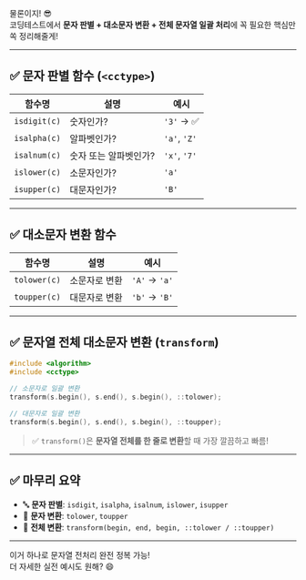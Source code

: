 물론이지! 😎  
코딩테스트에서 **문자 판별 + 대소문자 변환 + 전체 문자열 일괄 처리**에 꼭 필요한 핵심만 쏙 정리해줄게!

---

## ✅ 문자 판별 함수 (`<cctype>`)

| 함수명       | 설명                  | 예시         |
|--------------|-----------------------|--------------|
| `isdigit(c)` | 숫자인가?             | `'3'` → ✅   |
| `isalpha(c)` | 알파벳인가?           | `'a'`, `'Z'` |
| `isalnum(c)` | 숫자 또는 알파벳인가? | `'x'`, `'7'` |
| `islower(c)` | 소문자인가?           | `'a'`        |
| `isupper(c)` | 대문자인가?           | `'B'`        |

---

## ✅ 대소문자 변환 함수

| 함수명        | 설명               | 예시         |
|---------------|--------------------|--------------|
| `tolower(c)`  | 소문자로 변환       | `'A'` → `'a'` |
| `toupper(c)`  | 대문자로 변환       | `'b'` → `'B'` |

---

## ✅ 문자열 전체 대소문자 변환 (`transform`)

```cpp
#include <algorithm>
#include <cctype>

// 소문자로 일괄 변환
transform(s.begin(), s.end(), s.begin(), ::tolower);

// 대문자로 일괄 변환
transform(s.begin(), s.end(), s.begin(), ::toupper);
```

> ✅ `transform()`은 **문자열 전체를 한 줄로 변환**할 때 가장 깔끔하고 빠름!

---

## ✅ 마무리 요약

- 🔤 **문자 판별**: `isdigit`, `isalpha`, `isalnum`, `islower`, `isupper`
- 🔁 **문자 변환**: `tolower`, `toupper`
- 🔧 **전체 변환**: `transform(begin, end, begin, ::tolower / ::toupper)`

---

이거 하나로 문자열 전처리 완전 정복 가능!  
더 자세한 실전 예시도 원해? 😄